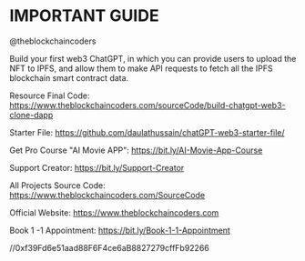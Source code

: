 # IMPORTANT GUIDE

@theblockchaincoders

Build your first web3 ChatGPT, in which you can provide users to upload the NFT to IPFS, and allow them to make API requests to fetch all the IPFS blockchain smart contract data.

Resource
Final Code: https://www.theblockchaincoders.com/sourceCode/build-chatgpt-web3-clone-dapp

Starter File: https://github.com/daulathussain/chatGPT-web3-starter-file/


Get Pro Course "AI Movie APP": https://bit.ly/AI-Movie-App-Course

Support Creator: https://bit.ly/Support-Creator

All Projects Source Code: https://www.theblockchaincoders.com/SourceCode

Official Website: https://www.theblockchaincoders.com

Book 1 -1 Appointment: https://bit.ly/Book-1-1-Appointment

//0xf39Fd6e51aad88F6F4ce6aB8827279cffFb92266
